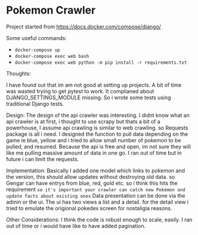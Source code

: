 # Pokemon Crawler

Project started from https://docs.docker.com/compose/django/

Some useful commands:

* `docker-compose up`
* `docker-compose exec web bash`
* `docker-compose exec web python -m pip install -r requirements.txt`


Thoughts:

I have found out that im am not good at setting up projects. A bit of time was wasted trying to get pytest to work. It complianed about DJANGO_SETTINGS_MODULE missing. So i wrote some tests using traditional Django tests.

Design:
The design of the api crawler was interesting. I didnt know what an api crawler is at first, i thought to use scrapy but thats a bit of a powerhouse, I assume api crawling is similar to web crawling. so Requests package is all i need.
I designed the function to pull data depending on the game ie blue, yellow and i tried to allow small number of pokemon to be pulled, and resumed. Because the api is free and open, im not sure they will like me pulling massive amount of data in one go. I ran out of time but in future i can limit the requests.

Implementation:
Basically I added one model which links to pokemon and the version, this should allow updates without destroying old data. so Gengar can have entrys from blue, red, gold etc. so i think this hits the requirement `so it's important your crawler can catch new Pokémon and update facts about existing ones`
Data presentation can be done via the admin or the ui. The ui has two views a list and a detail. for the detail view i tried to emulate the origional pokedex screen for nostaligia reasons.

Other Considerations:
 I think the code is robust enough to scale, easily. I ran out of time or i would have like to have added pagination.